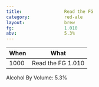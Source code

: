 ```yaml
---
title:                Read the FG
category:             red-ale
layout:               brew
fg:                   1.010
abv:                  5.3%
---
```


When|What
----|----
1000|Read the FG 1.010

Alcohol By Volume: 5.3%
